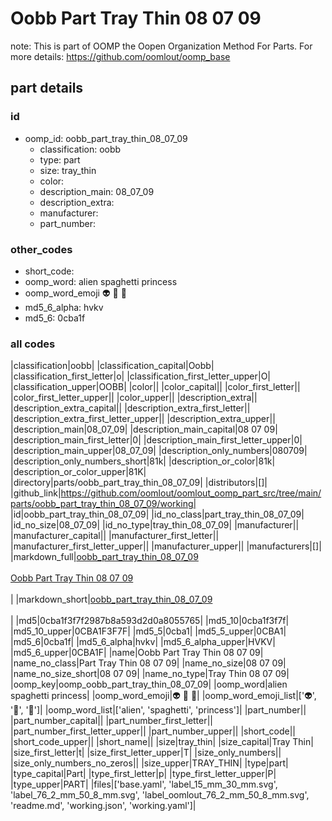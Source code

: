 # Oobb Part Tray Thin 08 07 09  

note: This is part of OOMP the Oopen Organization Method For Parts. For more details: https://github.com/oomlout/oomp_base

##  part details





### id
* oomp_id: oobb_part_tray_thin_08_07_09
  * classification: oobb
  * type: part
  * size: tray_thin
  * color: 
  * description_main: 08_07_09
  * description_extra: 
  * manufacturer: 
  * part_number: 

### other_codes
* short_code: 
* oomp_word: alien spaghetti princess
* oomp_word_emoji :alien: :spaghetti: :princess:
* md5_6_alpha: hvkv
* md5_6: 0cba1f

### all codes 
|classification|oobb|
|classification_capital|Oobb|
|classification_first_letter|o|
|classification_first_letter_upper|O|
|classification_upper|OOBB|
|color||
|color_capital||
|color_first_letter||
|color_first_letter_upper||
|color_upper||
|description_extra||
|description_extra_capital||
|description_extra_first_letter||
|description_extra_first_letter_upper||
|description_extra_upper||
|description_main|08_07_09|
|description_main_capital|08 07 09|
|description_main_first_letter|0|
|description_main_first_letter_upper|0|
|description_main_upper|08_07_09|
|description_only_numbers|080709|
|description_only_numbers_short|81k|
|description_or_color|81k|
|description_or_color_upper|81K|
|directory|parts/oobb_part_tray_thin_08_07_09|
|distributors|[]|
|github_link|https://github.com/oomlout/oomlout_oomp_part_src/tree/main/parts/oobb_part_tray_thin_08_07_09/working|
|id|oobb_part_tray_thin_08_07_09|
|id_no_class|part_tray_thin_08_07_09|
|id_no_size|08_07_09|
|id_no_type|tray_thin_08_07_09|
|manufacturer||
|manufacturer_capital||
|manufacturer_first_letter||
|manufacturer_first_letter_upper||
|manufacturer_upper||
|manufacturers|[]|
|markdown_full|[oobb_part_tray_thin_08_07_09](https://github.com/oomlout/oomlout_oomp_part_src/tree/main/parts/oobb_part_tray_thin_08_07_09/working)<br>[](https://github.com/oomlout/oomlout_oomp_part_src/tree/main/parts/oobb_part_tray_thin_08_07_09/working)<br>[Oobb Part Tray Thin 08 07 09](https://github.com/oomlout/oomlout_oomp_part_src/tree/main/parts/oobb_part_tray_thin_08_07_09/working)<br><br>|
|markdown_short|[oobb_part_tray_thin_08_07_09](https://github.com/oomlout/oomlout_oomp_part_src/tree/main/parts/oobb_part_tray_thin_08_07_09/working)<br><br>|
|md5|0cba1f3f7f2987b8a593d2d0a8055765|
|md5_10|0cba1f3f7f|
|md5_10_upper|0CBA1F3F7F|
|md5_5|0cba1|
|md5_5_upper|0CBA1|
|md5_6|0cba1f|
|md5_6_alpha|hvkv|
|md5_6_alpha_upper|HVKV|
|md5_6_upper|0CBA1F|
|name|Oobb Part Tray Thin 08 07 09|
|name_no_class|Part Tray Thin 08 07 09|
|name_no_size|08 07 09|
|name_no_size_short|08 07 09|
|name_no_type|Tray Thin 08 07 09|
|oomp_key|oomp_oobb_part_tray_thin_08_07_09|
|oomp_word|alien spaghetti princess|
|oomp_word_emoji|:alien: :spaghetti: :princess:|
|oomp_word_emoji_list|[':alien:', ':spaghetti:', ':princess:']|
|oomp_word_list|['alien', 'spaghetti', 'princess']|
|part_number||
|part_number_capital||
|part_number_first_letter||
|part_number_first_letter_upper||
|part_number_upper||
|short_code||
|short_code_upper||
|short_name||
|size|tray_thin|
|size_capital|Tray Thin|
|size_first_letter|t|
|size_first_letter_upper|T|
|size_only_numbers||
|size_only_numbers_no_zeros||
|size_upper|TRAY_THIN|
|type|part|
|type_capital|Part|
|type_first_letter|p|
|type_first_letter_upper|P|
|type_upper|PART|
|files|['base.yaml', 'label_15_mm_30_mm.svg', 'label_76_2_mm_50_8_mm.svg', 'label_oomlout_76_2_mm_50_8_mm.svg', 'readme.md', 'working.json', 'working.yaml']|
